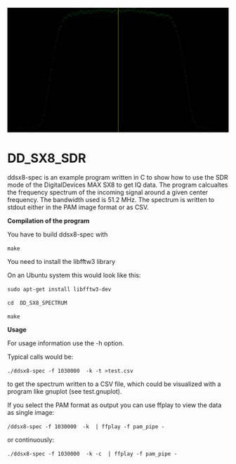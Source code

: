 ![spectrum](screenshot/spectrum.jpg)

# 	DD_SX8_SDR

ddsx8-spec is an example program written in C to show how to use the SDR mode
of the DigitalDevices MAX SX8 to get IQ data. The program calcualtes 
the frequency spectrum of the incoming signal around
a given center frequency. The bandwidth used is 51.2 MHz.
The spectrum is written to stdout either in the PAM image format
or as CSV.

**Compilation of the program**

You have to build ddsx8-spec with

`make` 

You need to install the libfftw3 library

On an Ubuntu system this would look like this:

`sudo apt-get install libfftw3-dev`

`cd  DD_SX8_SPECTRUM` 

`make` 


**Usage**

For usage information use the -h option.

Typical calls would be:

`./ddsx8-spec -f 1030000  -k -t >test.csv`

to get the spectrum written to a CSV file, which could be visualized with 
a program like gnuplot (see test.gnuplot).

If you select the PAM format as output you can use ffplay to view the data
as single image:

`/ddsx8-spec -f 1030000  -k  | ffplay -f pam_pipe -`

or continuously:

`./ddsx8-spec -f 1030000  -k -c  | ffplay -f pam_pipe -` 



